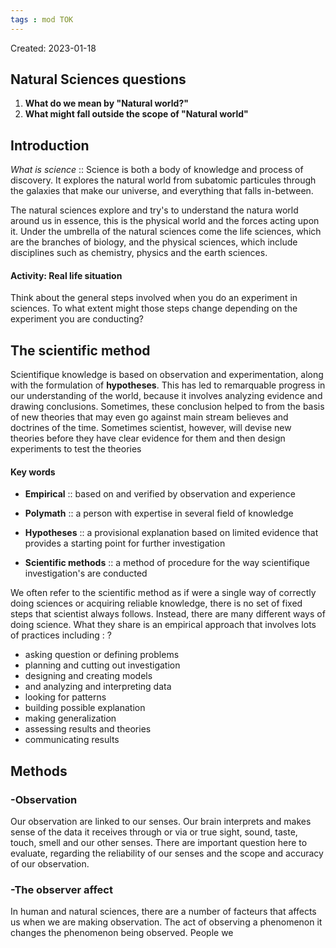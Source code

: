 ```yaml
---
tags : mod TOK
---
```

Created: 2023-01-18 

## Natural Sciences questions

1. **What do we mean by "Natural world?"**
2. **What might fall outside the scope of "Natural world"** 

##  Introduction

*What is science* :: Science is both a body of knowledge and process of discovery. It explores the natural world from subatomic particules through the galaxies that make our universe, and everything that falls in-between.
<!--SR:!2023-10-03,26,210-->
The natural sciences explore and try's to understand the natura world around us in essence, this is the physical world and the forces acting upon it. Under the umbrella of the natural sciences come the life sciences, which are the branches of biology, and the physical sciences, which include disciplines such as chemistry, physics and the earth sciences.

#### Activity: Real life situation 
Think about the general steps involved when you do an experiment in sciences. To what extent might those steps change depending on the experiment you are conducting?

## The scientific method

Scientifique knowledge is based on observation and experimentation, along with the formulation of **hypotheses**. This has led to remarquable progress in our understanding of the world, because it involves analyzing evidence and drawing conclusions. Sometimes, these conclusion helped to from the basis of new theories that may even go against main stream believes and doctrines of the time. Sometimes scientist, however, will devise new theories before they have clear evidence for them and then design experiments to test the theories

#### Key words
- **Empirical** :: based on and verified by observation and experience
<!--SR:!2023-10-02,25,210-->
- **Polymath** :: a person with expertise in several field of knowledge
<!--SR:!2023-10-07,30,230-->
- **Hypotheses** :: a provisional explanation based on limited evidence that provides a starting point for further investigation
<!--SR:!2023-10-07,30,210-->
- **Scientific methods** :: a method of procedure for the way scientifique investigation's are conducted 
<!--SR:!2023-12-16,100,270-->

We often refer to the scientific method as if were a single way of correctly doing sciences or acquiring reliable knowledge, there is no set of fixed steps that scientist always follows. Instead, there are many different ways of doing science. What they share is an empirical approach that involves lots of practices including : 
?
- asking question or defining problems
- planning and cutting out investigation 
- designing and creating models
- and analyzing and interpreting data 
- looking for patterns 
- building possible explanation 
- making generalization
- assessing results and theories 
- communicating results
 <!--SR:!2023-10-06,29,210-->

## Methods

### -Observation
Our observation are linked to our senses. Our brain interprets and makes sense of the data it receives through or via or true sight, sound, taste, touch, smell and our other senses. There are important question here to evaluate, regarding the reliability of our senses and the scope and accuracy of our observation. 

### -The observer affect 
In human and natural sciences, there are a number of facteurs that affects us when we are making observation. The act of observing a phenomenon it changes the phenomenon being observed. People we 
